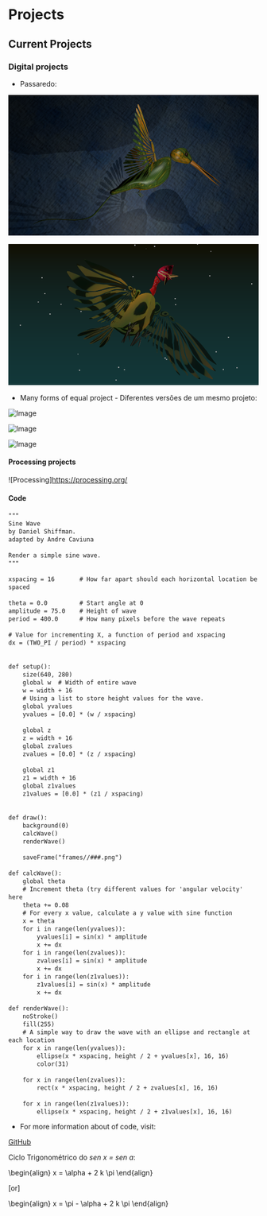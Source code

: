 # Projects

## Current Projects

### Digital projects

- Passaredo:

![Image](/img/Tutusu.png)

![Image](/img/Faliru1.png)

- Many forms of equal project - Diferentes versões de um mesmo projeto:

![Image](/img/pr_sine_wave_m.gif)

![Image](/img/pr_sine_wave_v3.gif)

![Image](/img/pr_sine_wave_v4.gif)

#### Processing projects

![Processing]<https://processing.org/>

#### Code

```{.py3 title="pr_sine_wave.py"}
"""
Sine Wave
by Daniel Shiffman.
adapted by Andre Caviuna
 
Render a simple sine wave.
"""

xspacing = 16       # How far apart should each horizontal location be spaced

theta = 0.0         # Start angle at 0
amplitude = 75.0    # Height of wave
period = 400.0      # How many pixels before the wave repeats

# Value for incrementing X, a function of period and xspacing
dx = (TWO_PI / period) * xspacing 


def setup():
    size(640, 280)
    global w  # Width of entire wave
    w = width + 16
    # Using a list to store height values for the wave.
    global yvalues
    yvalues = [0.0] * (w / xspacing)

    global z  
    z = width + 16
    global zvalues
    zvalues = [0.0] * (z / xspacing)

    global z1  
    z1 = width + 16
    global z1values
    z1values = [0.0] * (z1 / xspacing)


def draw():
    background(0)
    calcWave()
    renderWave()
    
    saveFrame("frames//###.png") 

def calcWave():
    global theta
    # Increment theta (try different values for 'angular velocity' here
    theta += 0.08
    # For every x value, calculate a y value with sine function
    x = theta
    for i in range(len(yvalues)):
        yvalues[i] = sin(x) * amplitude
        x += dx
    for i in range(len(zvalues)):
        zvalues[i] = sin(x) * amplitude
        x += dx
    for i in range(len(z1values)):
        z1values[i] = sin(x) * amplitude
        x += dx

def renderWave():
    noStroke()
    fill(255)
    # A simple way to draw the wave with an ellipse and rectangle at each location
    for x in range(len(yvalues)):
        ellipse(x * xspacing, height / 2 + yvalues[x], 16, 16)
        color(31)

    for x in range(len(zvalues)):
        rect(x * xspacing, height / 2 + zvalues[x], 16, 16)

    for x in range(len(z1values)):
        ellipse(x * xspacing, height / 2 + z1values[x], 16, 16)

```

- For more information about of code, visit:

[GitHub](https://github.com/Caviuna/pr-sine_wave)

Ciclo Trigonométrico do *sen x = sen a*:

\begin{align}
    x = \alpha + 2 k \pi
\end{align}

\[or\]

\begin{align}
    x = \pi - \alpha + 2 k \pi
\end{align}
